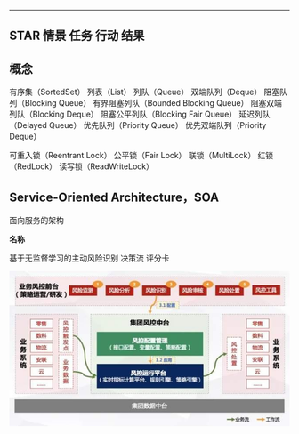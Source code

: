 
---
## STAR 情景 任务 行动 结果


## 概念
有序集（SortedSet）
列表（List）
列队（Queue）
双端队列（Deque）
阻塞队列（Blocking Queue）
有界阻塞列队（Bounded Blocking Queue）
阻塞双端列队（Blocking Deque）
阻塞公平列队（Blocking Fair Queue）
延迟列队（Delayed Queue）
优先队列（Priority Queue）
优先双端队列（Priority Deque）


可重入锁（Reentrant Lock）
公平锁（Fair Lock）
联锁（MultiLock）
红锁（RedLock）
读写锁（ReadWriteLock）

## Service-Oriented Architecture，SOA
面向服务的架构 



**名称**

基于无监督学习的主动风险识别
决策流
评分卡


![](img/2021-04-01-18-48-49.png)

